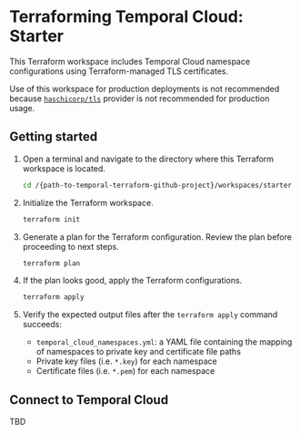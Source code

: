 # Terraforming Temporal Cloud: Starter

This Terraform workspace includes Temporal Cloud namespace configurations using
Terraform-managed TLS certificates.

Use of this workspace for production deployments is not recommended because
[`haschicorp/tls`](https://registry.terraform.io/providers/hashicorp/tls/latest/docs#secrets-and-terraform-state) provider
is not recommended for production usage.

## Getting started

1. Open a terminal and navigate to the directory where this Terraform workspace is located.

    ```bash
    cd /{path-to-temporal-terraform-github-project}/workspaces/starter
    ```

2. Initialize the Terraform workspace.

    ```bash
    terraform init
    ```

3. Generate a plan for the Terraform configuration. Review the plan before proceeding to next steps.

    ```bash
    terraform plan
    ```

4. If the plan looks good, apply the Terraform configurations.

    ```bash
    terraform apply
    ```

5. Verify the expected output files after the `terraform apply` command succeeds:
    - `temporal_cloud_namespaces.yml`: a YAML file containing the mapping of namespaces
    to private key and certificate file paths
    - Private key files (i.e. `*.key`) for each namespace
    - Certificate files (i.e. `*.pem`) for each namespace

## Connect to Temporal Cloud

TBD
